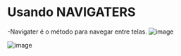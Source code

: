 # Usando NAVIGATERS

-Navigater é o método para navegar entre telas.
![image](https://github.com/terezafabiula/navigaters/assets/150807884/68545c13-111b-4234-b4e3-270dc46b51b6)



![image](https://github.com/terezafabiula/navigaters/assets/150807884/3c5c47bc-2fd5-4377-9251-e7f325c87318)
